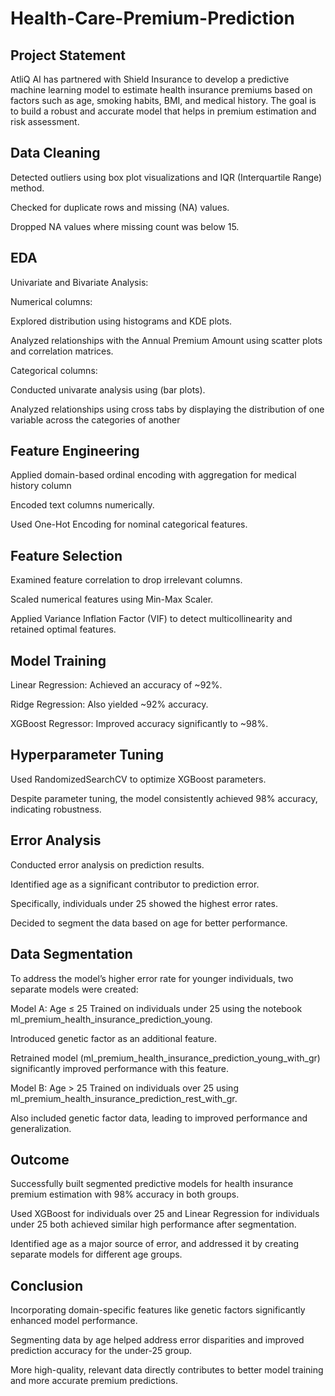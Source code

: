 # Health-Care-Premium-Prediction

## Project Statement
AtliQ AI has partnered with Shield Insurance to develop a predictive machine learning model to estimate health insurance premiums based on factors such as age, smoking habits, BMI, and medical history. The goal is to build a robust and accurate model that helps in premium estimation and risk assessment.

## Data Cleaning
Detected outliers using box plot visualizations and IQR (Interquartile Range) method.

Checked for duplicate rows and missing (NA) values.

Dropped NA values where missing count was below 15.

## EDA
Univariate and Bivariate Analysis:

Numerical columns:

Explored distribution using histograms and KDE plots.

Analyzed relationships with the Annual Premium Amount using scatter plots and correlation matrices.

Categorical columns:

Conducted  univarate analysis using (bar plots).

Analyzed relationships using cross tabs by displaying the distribution of one variable across the categories of another 

## Feature Engineering
Applied domain-based ordinal encoding with aggregation for medical history column 

Encoded text columns numerically.

Used One-Hot Encoding for nominal categorical features.

## Feature Selection
Examined feature correlation to drop irrelevant columns.

Scaled numerical features using Min-Max Scaler.

Applied Variance Inflation Factor (VIF) to detect multicollinearity and retained optimal features.

## Model Training
Linear Regression: Achieved an accuracy of ~92%.

Ridge Regression: Also yielded ~92% accuracy.

XGBoost Regressor: Improved accuracy significantly to ~98%.

## Hyperparameter Tuning
Used RandomizedSearchCV to optimize XGBoost parameters.

Despite parameter tuning, the model consistently achieved 98% accuracy, indicating robustness.

## Error Analysis
Conducted error analysis on prediction results.

Identified age as a significant contributor to prediction error.

Specifically, individuals under 25 showed the highest error rates.

Decided to segment the data based on age for better performance.

## Data Segmentation
To address the model’s higher error rate for younger individuals, two separate models were created:

Model A: Age ≤ 25
Trained on individuals under 25 using the notebook ml_premium_health_insurance_prediction_young.

Introduced genetic factor as an additional feature.

Retrained model (ml_premium_health_insurance_prediction_young_with_gr) significantly improved performance with this feature.

Model B: Age > 25
Trained on individuals over 25 using ml_premium_health_insurance_prediction_rest_with_gr.

Also included genetic factor data, leading to improved performance and generalization.

## Outcome
Successfully built segmented predictive models for health insurance premium estimation with 98% accuracy in both groups.

Used XGBoost for individuals over 25 and Linear Regression for individuals under 25  both achieved similar high performance after segmentation.

Identified age as a major source of error, and addressed it by creating separate models for different age groups.



## Conclusion
Incorporating domain-specific features like genetic factors significantly enhanced model performance.

Segmenting data by age helped address error disparities and improved prediction accuracy for the under-25 group.

More high-quality, relevant data directly contributes to better model training and more accurate premium predictions.












